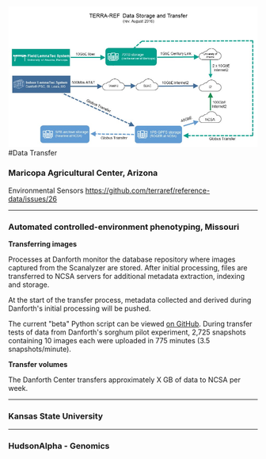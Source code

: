 ![](/assets/Transfer.jpg)#Data Transfer

### Maricopa Agricultural Center, Arizona

Environmental Sensors
https://github.com/terraref/reference-data/issues/26

------------------------
### Automated controlled-environment phenotyping, Missouri

**Transferring images**

Processes at Danforth monitor the database repository where images captured from the Scanalyzer are stored. After initial processing, files are transferred to NCSA servers for additional metadata extraction, indexing and storage.

At the start of the transfer process, metadata collected and derived during Danforth's initial processing will be pushed.

The current "beta" Python script can be viewed [on GitHub](https://github.com/terraref/computing-pipeline/blob/master/scripts/PlantcvClowderUploader.py). During transfer tests of data from Danforth's sorghum pilot experiment, 2,725 snapshots containing 10 images each were uploaded in 775 minutes (3.5 snapshots/minute).

**Transfer volumes**

The Danforth Center transfers approximately X GB of data to NCSA per week.

------------------------



### Kansas State University

------------------

### HudsonAlpha - Genomics
